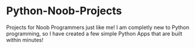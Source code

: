 # Python-Noob-Projects
Projects for Noob Programmers just like me!
I am completly new to Python programming, so I have created a few simple Python Apps that are built within minutes!

